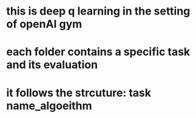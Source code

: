 # this is deep q learning in the setting of openAI gym
# each folder contains a specific task and its evaluation
# it follows the strcuture:  task name_algoeithm
